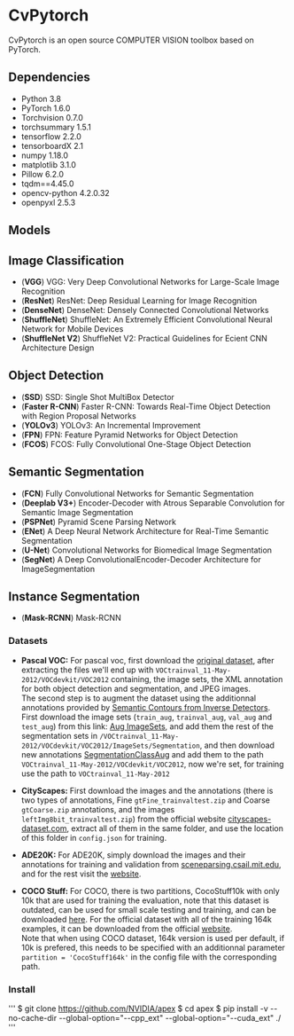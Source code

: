 # CvPytorch
CvPytorch is an open source COMPUTER VISION toolbox based on PyTorch.


## Dependencies
- Python 3.8
- PyTorch 1.6.0
- Torchvision 0.7.0
- torchsummary 1.5.1
- tensorflow 2.2.0          
- tensorboardX 2.1
- numpy 1.18.0
- matplotlib 3.1.0
- Pillow 6.2.0
- tqdm==4.45.0
- opencv-python 4.2.0.32           
- openpyxl 2.5.3   

## Models 

## Image Classification
- (**VGG**) VGG: Very Deep Convolutional Networks for Large-Scale Image Recognition
- (**ResNet**) ResNet: Deep Residual Learning for Image Recognition
- (**DenseNet**) DenseNet: Densely Connected Convolutional Networks
- (**ShuffleNet**) ShuffleNet: An Extremely Efficient Convolutional Neural Network for Mobile Devices
- (**ShuffleNet V2**) ShuffleNet V2: Practical Guidelines for Ecient CNN Architecture Design

## Object Detection
- (**SSD**) SSD: Single Shot MultiBox Detector
- (**Faster R-CNN**) Faster R-CNN: Towards Real-Time Object Detection with Region Proposal Networks
- (**YOLOv3**) YOLOv3: An Incremental Improvement
- (**FPN**) FPN: Feature Pyramid Networks for Object Detection
- (**FCOS**) FCOS: Fully Convolutional One-Stage Object Detection

## Semantic Segmentation
- (**FCN**) Fully Convolutional Networks for Semantic Segmentation 
- (**Deeplab V3+**) Encoder-Decoder with Atrous Separable Convolution for Semantic Image Segmentation
- (**PSPNet**) Pyramid Scene Parsing Network
- (**ENet**) A Deep Neural Network Architecture for Real-Time Semantic Segmentation
- (**U-Net**) Convolutional Networks for Biomedical Image Segmentation
- (**SegNet**) A Deep ConvolutionalEncoder-Decoder Architecture for ImageSegmentation

## Instance Segmentation
- (**Mask-RCNN**) Mask-RCNN

### Datasets

- **Pascal VOC:** For pascal voc, first download the [original dataset](http://host.robots.ox.ac.uk/pascal/VOC/voc2012/VOCtrainval_11-May-2012.tar), after extracting the files we'll end up with `VOCtrainval_11-May-2012/VOCdevkit/VOC2012` containing, the image sets, the XML annotation for both object detection and segmentation, and JPEG images.\
The second step is to augment the dataset using the additionnal annotations provided by [Semantic Contours from Inverse Detectors](http://home.bharathh.info/pubs/pdfs/BharathICCV2011.pdf). First download the image sets (`train_aug`, `trainval_aug`, `val_aug` and `test_aug`) from this link: [Aug ImageSets](https://www.dropbox.com/sh/jicjri7hptkcu6i/AACHszvCyYQfINpRI1m5cNyta?dl=0&lst=), and  add them the rest of the segmentation sets in `/VOCtrainval_11-May-2012/VOCdevkit/VOC2012/ImageSets/Segmentation`, and then download new annotations [SegmentationClassAug](https://www.dropbox.com/s/oeu149j8qtbs1x0/SegmentationClassAug.zip?dl=0) and add them to the path `VOCtrainval_11-May-2012/VOCdevkit/VOC2012`, now we're set, for training use the path to `VOCtrainval_11-May-2012`

- **CityScapes:** First download the images and the annotations (there is two types of annotations, Fine `gtFine_trainvaltest.zip` and Coarse `gtCoarse.zip` annotations, and the images `leftImg8bit_trainvaltest.zip`) from the official website [cityscapes-dataset.com](https://www.cityscapes-dataset.com/downloads/), extract all of them in the same folder, and use the location of this folder in `config.json` for training.

- **ADE20K:** For ADE20K, simply download the images and their annotations for training and validation from [sceneparsing.csail.mit.edu](http://data.csail.mit.edu/places/ADEchallenge/ADEChallengeData2016.zip), and for the rest visit the [website](http://sceneparsing.csail.mit.edu/).


- **COCO Stuff:** For COCO, there is two partitions, CocoStuff10k with only 10k that are used for training the evaluation, note that this dataset is outdated, can be used for small scale testing and training, and can be downloaded [here](https://github.com/nightrome/cocostuff10k). For the official dataset with all of the training 164k examples, it can be downloaded from the official [website](http://cocodataset.org/#download).\
Note that when using COCO dataset, 164k version is used per default, if 10k is prefered, this needs to be specified with an additionnal parameter `partition = 'CocoStuff164k'` in the config file with the corresponding path.


### Install

'''
$ git clone https://github.com/NVIDIA/apex
$ cd apex
$ pip install -v --no-cache-dir --global-option="--cpp_ext" --global-option="--cuda_ext" ./
'''
